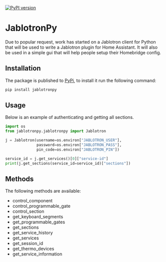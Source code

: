 [![PyPI version](https://badge.fury.io/py/jablotronpy.svg)](https://badge.fury.io/py/jablotronpy)
# JablotronPy

Due to popular request, work has started on a Jablotron client for Python that will be used to
write a Jablotron plugin for Home Assistant. It will also be used in a simple gui that 
will help people setup their Homebridge config. 

## Installation

The package is published to [PyPi](https://pypi.org/project/JablotronPy/0.4.0/), to install it run the following 
command:
```bash
pip install jablotronpy
```

## Usage

Below is an example of authenticating and getting all sections.

```python
import os
from jablotronpy.jablotronpy import Jablotron

j = Jablotron(username=os.environ["JABLOTRON_USER"], 
              password=os.environ["JABLOTRON_PASS"], 
              pin_code=os.environ["JABLOTRON_PIN"])

service_id = j.get_services()[0]["service-id"]
print(j.get_sections(service_id=service_id)["sections"])
```

## Methods

The following methods are available:
- control_component
- control_programmable_gate
- control_section
- get_keyboard_segments
- get_programmable_gates
- get_sections
- get_service_history
- get_services
- get_session_id
- get_thermo_devices
- get_service_information
